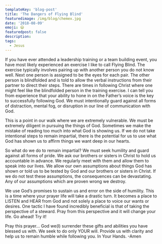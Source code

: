 ```yaml
---
templateKey: 'blog-post'
title: 'The Dangers of Flying Blind'
featuredimage: /img/blog/chemex.jpg
date: '2018-08-09'
emoji: 😃
featuredpost: false
description:
tags:
  - Jesus
---
```


If you have ever attended a leadership training or a team building event, you have most likely experienced an exercise I like to call Flying Blind. The exercise typically involves pairing up with another person you do not know well. Next one person is assigned to be the eyes for each pair. The other person is blindfolded and is told to allow the verbal instructions from their partner to direct their steps. There are times in following Christ where one might feel like the blindfolded person in the training exercise. I can tell you from experience that your ability to hone in on the Father’s voice is the key to successfully following God. We must intentionally guard against all forms of distraction, mental fog, or disruption in our line of communication with God.

This is a point in our walk where we are extremely vulnerable. We must be extremely diligent in pursuing the things of God. Sometimes we make the mistake of reading too much into what God is showing us. If we do not take intentional steps to remain impartial, there is the potential for us to use what God has shown us to affirm things we want deep in our hearts.

So what do we do to remain impartial? We must seek humility and guard against all forms of pride. We ask our brothers or sisters in Christ to hold us accountable in advance. We regularly meet with them and allow them to speak into our lives. We allow our own assumptions about things God has shown or told us to be tested by God and our brothers or sisters in Christ. If we do not test these assumptions, the consequences can be devastating. Any of our assumptions which are proven wrong we destroy.

We use God’s promises to sustain us and error on the side of humility. This is a time where your prayer life will take a drastic turn. It becomes a place to LISTEN and HEAR from God and not solely a place to voice our wants or desires. One tactic I have found incredibly beneficial is that of taking the perspective of a steward. Pray from this perspective and it will change your life. Go ahead! Try it!

Pray this prayer… God we(I) surrender these gifts and abilities you have blessed us with. We seek to do only YOUR will. Provide us with clarity and help us to remain humble while following you. In Your Hands. -Amen
